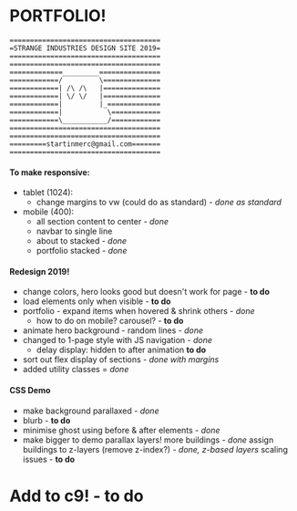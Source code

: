# PORTFOLIO!


```
=====================================
=STRANGE INDUSTRIES DESIGN SITE 2019=
=====================================
=====================================
=============_________===============
============/         \==============
============| /\ /\   |==============
============| \/ \/   |==============
============|         |_=============
============|           \============
============\___________/============
=====================================
=====================================
=========startinmerc@gmail.com=======
=====================================
```

#### To make responsive:
* tablet (1024):
  * change margins to vw (could do as standard) - *done as standard*
* mobile (400):
  * all section content to center - *done*
  * navbar to single line
  * about to stacked - *done*
  * portfolio stacked - *done*

#### Redesign 2019!
* change colors, hero looks good but doesn't work for page - __to do__
* load elements only when visible - __to do__
* portfolio - expand items when hovered & shrink others - *done*
  * how to do on mobile? carousel? - __to do__
* animate hero background - random lines - *done*
* changed to 1-page style with JS navigation - *done*
  * delay display: hidden to after animation __to do__
* sort out flex display of sections - *done with margins*
* added utility classes = *done*

#### CSS Demo
* make background parallaxed - *done*
* blurb - __to do__
* minimise ghost using before & after elements - *done*
* make bigger to demo parallax layers!
		more buildings - *done*
		assign buildings to z-layers (remove z-index?) - *done, z-based layers*
		scaling issues - __to do__

# Add to c9! - __to do__
